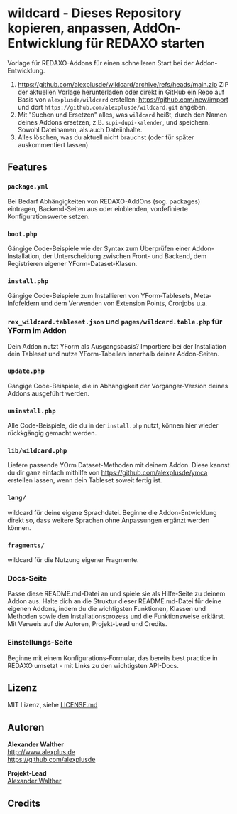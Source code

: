 # wildcard - Dieses Repository kopieren, anpassen, AddOn-Entwicklung für REDAXO starten

Vorlage für REDAXO-Addons für einen schnelleren Start bei der Addon-Entwicklung.

1. https://github.com/alexplusde/wildcard/archive/refs/heads/main.zip ZIP der aktuellen Vorlage herunterladen oder direkt in GitHub ein Repo auf Basis von `alexplusde/wildcard` erstellen: https://github.com/new/import und dort `https://github.com/alexplusde/wildcard.git` angeben.
2. Mit "Suchen und Ersetzen" alles, was `wildcard` heißt, durch den Namen deines Addons ersetzen, z.B. `supi-dupi-kalender`, und speichern. Sowohl Dateinamen, als auch Dateiinhalte. 
3. Alles löschen, was du aktuell nicht brauchst (oder für später auskommentiert lassen)

## Features

### `package.yml`

Bei Bedarf Abhängigkeiten von REDAXO-AddOns (sog. packages) eintragen, Backend-Seiten aus oder einblenden, vordefinierte Konfigurationswerte setzen.

### `boot.php`

Gängige Code-Beispiele wie der Syntax zum Überprüfen einer Addon-Installation, der Unterscheidung zwischen Front- und Backend, dem Registrieren eigener YForm-Dataset-Klasen.

### `install.php`

Gängige Code-Beispiele zum Installieren von YForm-Tablesets, Meta-Infofeldern und dem Verwenden von Extension Points, Cronjobs u.a.

### `rex_wildcard.tableset.json` und `pages/wildcard.table.php` für YForm im Addon

Dein Addon nutzt YForm als Ausgangsbasis? Importiere bei der Installation dein Tableset und nutze YForm-Tabellen innerhalb deiner Addon-Seiten.

### `update.php`

Gängige Code-Beispiele, die in Abhängigkeit der Vorgänger-Version deines Addons ausgeführt werden.

### `uninstall.php`

Alle Code-Beispiele, die du in der `install.php` nutzt, können hier wieder rückkgängig gemacht werden.

### `lib/wildcard.php`

Liefere passende YOrm Dataset-Methoden mit deinem Addon. Diese kannst du dir ganz einfach mithilfe von <https://github.com/alexplusde/ymca> erstellen lassen, wenn dein Tableset soweit fertig ist.

### `lang/`

wildcard für deine eigene Sprachdatei. Beginne die Addon-Entwicklung direkt so, dass weitere Sprachen ohne Anpassungen ergänzt werden können.

### `fragments/`

wildcard für die Nutzung eigener Fragmente.

### Docs-Seite

Passe diese README.md-Datei an und spiele sie als Hilfe-Seite zu deinem Addon aus. Halte dich an die Struktur dieser README.md-Datei für deine eigenen Addons, indem du die wichtigsten Funktionen, Klassen und Methoden sowie den Installationsprozess und die Funktionsweise erklärst. Mit Verweis auf die Autoren, Projekt-Lead und Credits.

### Einstellungs-Seite

Beginne mit einem Konfigurations-Formular, das bereits best practice in REDAXO umsetzt - mit Links zu den wichtigsten API-Docs.

## Lizenz

MIT Lizenz, siehe [LICENSE.md](https://github.com/alexplusde/wildcard/blob/master/LICENSE.md)  

## Autoren

**Alexander Walther**  
http://www.alexplus.de  
https://github.com/alexplusde  

**Projekt-Lead**  
[Alexander Walther](https://github.com/alexplusde)

## Credits
